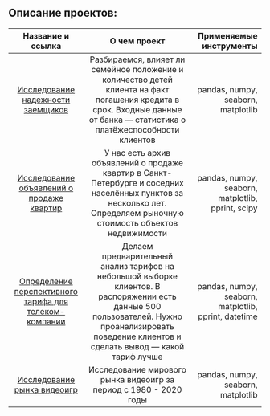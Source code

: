 ## Описание проектов:

| Название и ссылка  | О чем проект    | Применяемые инструменты |
|:------------------:|:---------------:| -------------:|
| [Исследование надежности заемщиков](https://nbviewer.jupyter.org/github/AlexViPy/Data_Analytics_project/blob/master/eda_bank_scoring.ipynb)           | Разбираемся, влияет ли семейное положение и количество детей клиента на факт погашения кредита в срок. Входные данные от банка — статистика о платёжеспособности клиентов |     pandas, numpy, seaborn, matplotlib |
| [Исследование объявлений о продаже квартир](https://nbviewer.jupyter.org/github/AlexViPy/Data_Analytics_project/blob/master/eda_real_estate.ipynb)           | У нас есть архив объявлений о продаже квартир в Санкт-Петербурге и соседних населённых пунктов за несколько лет. Определяем рыночную стоимость объектов недвижимости        |         pandas, numpy, seaborn, matplotlib, pprint, scipy   |
| [Определение перспективного тарифа для телеком-компании](https://nbviewer.jupyter.org/github/AlexViPy/data_analytics_projects/blob/master/eda_tariffs.ipynb)    | Делаем предварительный анализ тарифов на небольшой выборке клиентов. В распоряжении есть данные 500 пользователей. Нужно проанализировать поведение клиентов и сделать вывод — какой тариф лучше        |       pandas, numpy, seaborn, matplotlib, pprint, datetime |
| [Исследование рынка видеоигр](https://nbviewer.jupyter.org/github/AlexViPy/Data_Analytics_project/blob/master/Video_Games_Sales.ipynb)           | Исследование мирового рынка видеоигр за период с 1980 - 2020 годы |     pandas, numpy, seaborn, matplotlib |
